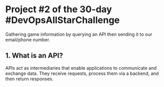 # Project #2 of the 30-day #DevOpsAllStarChallenge

Gathering game information by querying an API then sending it to our email/phone number. 

## 1. What is an API?

APIs act as intermediaries that enable applications to communicate and exchange data. They receive requests, process them via a backend, and then return responses.
